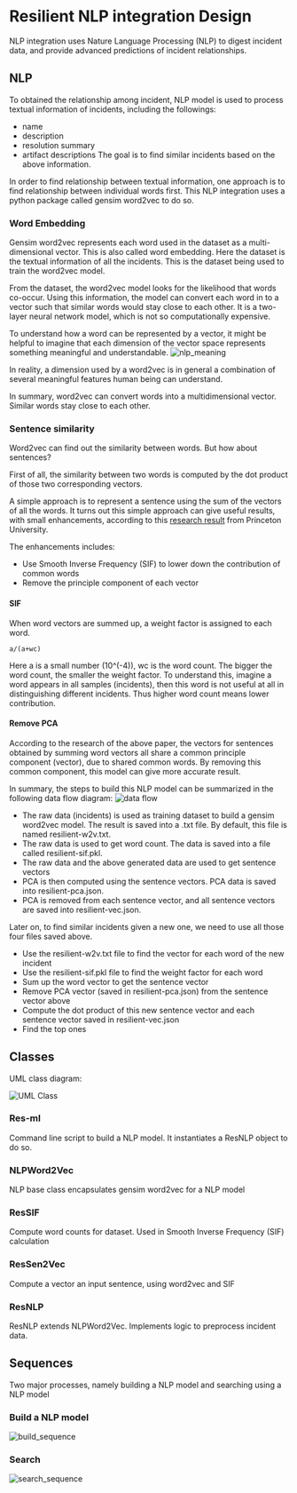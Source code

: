 # Resilient NLP integration Design
NLP integration uses Nature Language Processing (NLP) to digest incident data, and
provide advanced predictions of incident relationships.

## NLP
To obtained the relationship among incident, NLP model is used to process textual information
of incidents, including the followings:
* name
* description 
* resolution summary 
* artifact descriptions
The goal is to find similar incidents based on the above information.

In order to find relationship between textual information, one approach is to find relationship 
between individual words first. This NLP integration uses a python package called 
gensim word2vec to do so. 

### Word Embedding
Gensim word2vec represents each word used in the dataset as a multi-dimensional vector. This is also
called word embedding. Here the dataset is the textual information of all the incidents. This is the
dataset being used to train the word2vec model.

From the dataset, the word2vec model looks for the likelihood that words co-occur. Using this information,
the model can convert each word in to a vector such that similar words would stay close to 
each other. It is a two-layer neural network model, which is not so computationally expensive. 

To understand how a word can be represented by a vector, it might be helpful to imagine that each dimension of the 
vector space represents something meaningful and understandable. 
![nlp_meaning](images/nlp_meaning.png)
   
In reality, a dimension used by a word2vec is in general a combination of several meaningful features 
human being can understand. 

In summary, word2vec can convert words into a multidimensional vector. Similar words stay close to each
other. 

### Sentence similarity
Word2vec can find out the similarity between words. But how about sentences?

First of all, the similarity between two words is computed by the dot product of those two
corresponding vectors. 

A simple approach is to represent a sentence using the sum of the vectors of all the words. It turns 
out this simple approach can give useful results, with small enhancements, according to this [research
result](https://openreview.net/pdf?id=SyK00v5xx) from Princeton University.

The enhancements includes:
* Use Smooth Inverse Frequency (SIF) to lower down the contribution of common words
* Remove the principle component of each vector

#### SIF
When word vectors are summed up, a weight factor is assigned to each word. 
```
a/(a+wc)
```
Here a is a small number (10^(-4)), wc is the word count. The bigger the word count, the smaller
the weight factor. To understand this, imagine a word appears in all samples (incidents), then this
word is not useful at all in distinguishing different incidents. Thus higher word count means lower
contribution.

#### Remove PCA
According to the research of the above paper, the vectors for sentences obtained by summing word vectors
all share a common principle component (vector), due to shared common words. By removing this common component,
this model can give more accurate result.

In summary, the steps to build this NLP model can be summarized in the following data flow
diagram:
![data flow](images/NLP_dataflow.png)

* The raw data (incidents) is used as training dataset to build a gensim word2vec model. The result is saved into
a .txt file. By default, this file is named resilient-w2v.txt.
* The raw data is used to get word count. The data is saved into a file called resilient-sif.pkl. 
* The raw data and the above generated data are used to get sentence vectors
* PCA is then computed using the sentence vectors. PCA data is saved into resilient-pca.json.
* PCA is removed from each sentence vector, and all sentence vectors are saved into resilient-vec.json.

Later on, to find similar incidents given a new one, we need to use all those four files saved above.
* Use the resilient-w2v.txt file to find the vector for each word of the new incident
* Use the resilient-sif.pkl file to find the weight factor for each word
* Sum up the word vector to get the sentence vector
* Remove PCA vector (saved in resilient-pca.json) from the sentence vector above
* Compute the dot product of this new sentence vector and each sentence vector saved in resilient-vec.json
* Find the top ones

## Classes
UML class diagram:

![UML Class](./images/nlp_class.png)

### Res-ml
Command line script to build a NLP model. It instantiates a ResNLP object to do so.

### NLPWord2Vec
NLP base class encapsulates gensim word2vec for a NLP model

### ResSIF
Compute word counts for dataset. Used in Smooth Inverse Frequency (SIF)
calculation

### ResSen2Vec
Compute a vector an input sentence, using word2vec and SIF

### ResNLP
ResNLP extends NLPWord2Vec. Implements logic to preprocess incident data.

## Sequences
Two major processes, namely building a NLP model and searching using a
NLP model
### Build a   NLP model
![build_sequence](images/nlp_build_seq.png)

### Search
![search_sequence](images/nlp_search_seq.png)